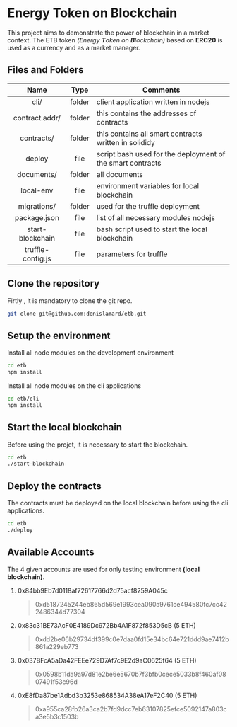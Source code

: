 # Energy Token on Blockchain

This project aims to demonstrate the power of blockchain in a market context. The ETB token *(**E**nergy **T**oken on **B**lockchain)* based on **ERC20** is used as a currency and as a market manager.

## Files and Folders

| Name          | Type           | Comments  |
|:-------------:|:--------------:| --------|
|cli/|folder|client application written in nodejs|
|contract.addr/|folder|this contains the addresses of contracts|
|contracts/|folder|this contains all smart contracts written in solididy|
|deploy|file|script bash used for the deployment of the smart contracts|
|documents/|folder|all documents|
|local-env|file|environment variables for local blockchain|
|migrations/|folder|used for the truffle deployment|
|package.json|file|list of all necessary modules nodejs|
|start-blockchain|file|bash script used to start the local blockchain|
|truffle-config.js|file|parameters for truffle|

## Clone the repository
Firtly , it is mandatory to clone the git repo.
```bash
git clone git@github.com:denislamard/etb.git
```
## Setup the environment
Install all node modules on the development environment
```bash
cd etb
npm install
```

Install all node modules on the cli applications
```bash
cd etb/cli
npm install
```

## Start the local blockchain
Before using the projet, it is necessary to start the blockchain.
```bash
cd etb
./start-blockchain
```
## Deploy the contracts
The contracts must be deployed on the local blockchain before using the cli applications.
```bash
cd etb
./deploy
```


## Available Accounts
The 4 given accounts are used for only testing environment **(local blockchain)**. 

1. 0x84bb9Eb7d0118af72617766d2d75acf8259A045c
	> 0xd5187245244eb865d569e1993cea090a9761ce494580fc7cc422486344d77304

2. 0x83c31BE73AcF0E4189Dc972Bb4A1F872f853D5cB (5 ETH)
	> 0xdd2be06b29734df399c0e7daa0fd15e34bc64e721ddd9ae7412b861a229eb773

3. 0x037BFcA5aDa42FEEe729D7Af7c9E2d9aC0625f64 (5 ETH)
	> 0x0598b11da9a97d81e2be6e5670b7f3bfb0cece5033b8f460af0807491f53c96d

4. 0xE8fDa87be1Adbd3b3253e868534A38eA17eF2C40 (5 ETH)
	> 0xa955ca28fb26a3ca2b7fd9dcc7eb63107825efce5092147a803ca3e5b3c1503b
